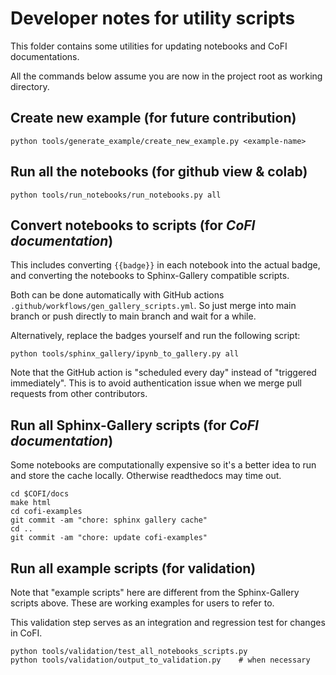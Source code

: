 # Developer notes for utility scripts

This folder contains some utilities for updating notebooks and CoFI documentations.

All the commands below assume you are now in the project root as working directory.

## Create new example (for future contribution)

```console
python tools/generate_example/create_new_example.py <example-name>
```

## Run all the notebooks (for github view & colab)

```console
python tools/run_notebooks/run_notebooks.py all
```

## Convert notebooks to scripts (for ***CoFI documentation***)

This includes converting ``{{badge}}`` in each notebook into the actual badge,
and converting the notebooks to Sphinx-Gallery compatible scripts.

Both can be done automatically with GitHub actions 
`.github/workflows/gen_gallery_scripts.yml`. So just merge into main branch or push 
directly to main branch and wait for a while. 

Alternatively, replace the badges yourself and run the following script:

```console
python tools/sphinx_gallery/ipynb_to_gallery.py all
```

Note that the GitHub action is "scheduled every day" instead of "triggered immediately".
This is to avoid authentication issue when we merge pull requests from other 
contributors.

## Run all Sphinx-Gallery scripts (for ***CoFI documentation***)

Some notebooks are computationally expensive so it's a better idea to run and store
the cache locally. Otherwise readthedocs may time out.

```console
cd $COFI/docs
make html
cd cofi-examples
git commit -am "chore: sphinx gallery cache"
cd ..
git commit -am "chore: update cofi-examples"
```


## Run all example scripts (for validation)

Note that "example scripts" here are different from the Sphinx-Gallery scripts above.
These are working examples for users to refer to.

This validation step serves as an integration and regression test for changes in CoFI.

```console
python tools/validation/test_all_notebooks_scripts.py
python tools/validation/output_to_validation.py    # when necessary
```
